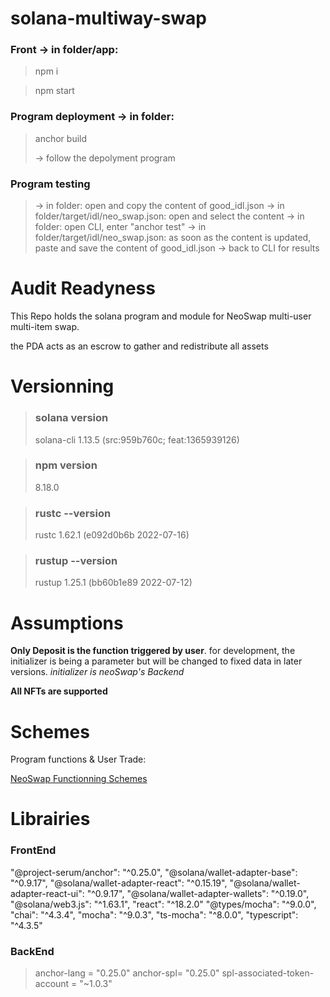 # solana-multiway-swap

### Front -> in folder/app:

>npm i

>npm start

### Program deployment -> in folder:

>anchor build
>
> -> follow the depolyment program

### Program testing 
> -> in folder: open and copy the content of good_idl.json
> -> in folder/target/idl/neo_swap.json: open and select the content
> -> in folder: open CLI, enter "anchor test"
> -> in folder/target/idl/neo_swap.json: as soon as the content is updated, paste and save the content of good_idl.json
> -> back to CLI for results

# Audit Readyness

This Repo holds the solana program and module for NeoSwap multi-user multi-item swap.

the PDA acts as an escrow to gather and redistribute all assets

# Versionning

> ### solana version
>
> solana-cli 1.13.5 (src:959b760c; feat:1365939126)

> ### npm version
>
> 8.18.0

> ### rustc --version
>
> rustc 1.62.1 (e092d0b6b 2022-07-16)

> ### rustup --version
>
> rustup 1.25.1 (bb60b1e89 2022-07-12)

# Assumptions

**Only Deposit is the function triggered by user**.
for development, the initializer is being a parameter but will be changed to fixed data in later versions.
*initializer is neoSwap's Backend*

**All NFTs are supported**

# Schemes

Program functions & User Trade:

[NeoSwap Functionning Schemes](https://)

# Librairies

### FrontEnd    
"@project-serum/anchor": "^0.25.0",
"@solana/wallet-adapter-base": "^0.9.17",
"@solana/wallet-adapter-react": "^0.15.19",
"@solana/wallet-adapter-react-ui": "^0.9.17",
"@solana/wallet-adapter-wallets": "^0.19.0",
"@solana/web3.js": "^1.63.1",
"react": "^18.2.0"
"@types/mocha": "^9.0.0",
"chai": "^4.3.4",
"mocha": "^9.0.3",
"ts-mocha": "^8.0.0",
"typescript": "^4.3.5"

### BackEnd

> anchor-lang = "0.25.0"
> anchor-spl= "0.25.0"
> spl-associated-token-account = "~1.0.3"